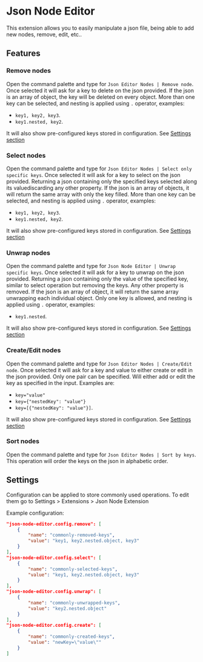 # Json Node Editor
This extension allows you to easily manipulate a json file, being able to add new nodes, remove, edit, etc..

## Features

### Remove nodes
Open the command palette and type for `Json Editor Nodes | Remove node`. 
Once selected it will ask for a key to delete on the json provided.
If the json is an array of object, the key will be deleted on every object.
More than one key can be selected, and nesting is applied using `.` operator, examples:
- `key1, key2, key3`.
- `key1.nested, key2`.

It will also show pre-configured keys stored in configuration. See [Settings section](#Settings)

### Select nodes
Open the command palette and type for `Json Editor Nodes | Select only specific keys`. 
Once selected it will ask for a key to select on the json provided. Returning a json containing only the specified keys selected along its valuediscarding any other property.
If the json is an array of objects, it will return the same array with only the key filled.
More than one key can be selected, and nesting is applied using `.` operator, examples:
- `key1, key2, key3`.
- `key1.nested, key2`.

It will also show pre-configured keys stored in configuration. See [Settings section](#Settings)

### Unwrap nodes
Open the command palette and type for `Json Node Editor | Unwrap specific keys`. 
Once selected it will ask for a key to unwrap on the json provided. Returning a json containing only the value of the specified key, similar to select operation but removing the keys. Any other property is removed.
If the json is an array of object, it will return the same array unwrapping each individual object.
Only one key is allowed, and nesting is applied using `.` operator, examples:
- `key1.nested`.

It will also show pre-configured keys stored in configuration. See [Settings section](#Settings)

### Create/Edit nodes
Open the command palette and type for `Json Editor Nodes | Create/Edit node`. 
Once selected it will ask for a key and value to either create or edit in the json provided. Only one pair can be specified.
Will either add or edit the key as specified in the input.
Examples are:
- `key="value"`
- `key={"nestedKey": "value"}`
- `key=[{"nestedKey": "value"}]`.

It will also show pre-configured keys stored in configuration. See [Settings section](#Settings)

### Sort nodes
Open the command palette and type for `Json Editor Nodes | Sort by keys`. 
This operation will order the keys on the json in alphabetic order.


## Settings

Configuration can be applied to store commonly used operations.
To edit them go to Settings > Extensions > Json Node Extension

Example configuration:
```json
"json-node-editor.config.remove": [
    {
        "name": "commonly-removed-keys",
        "value": "key1, key2.nested.object, key3"
    }
],
"json-node-editor.config.select": [
    {
        "name": "commonly-selected-keys",
        "value": "key1, key2.nested.object, key3"
    }
],
"json-node-editor.config.unwrap": [
    {
        "name": "commonly-unwrapped-keys",
        "value": "key2.nested.object"
    }
],
"json-node-editor.config.create": [
    {
        "name": "commonly-created-keys",
        "value": "newKey=\"value\""
    }
]
```